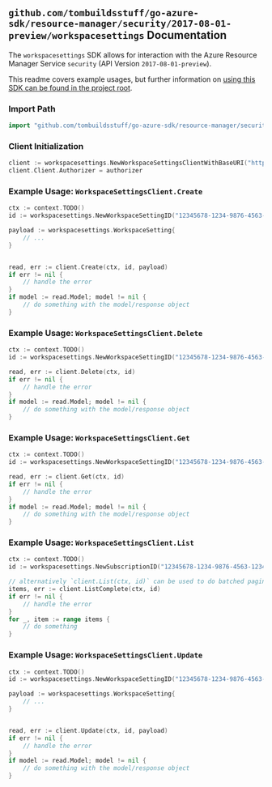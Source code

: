 
## `github.com/tombuildsstuff/go-azure-sdk/resource-manager/security/2017-08-01-preview/workspacesettings` Documentation

The `workspacesettings` SDK allows for interaction with the Azure Resource Manager Service `security` (API Version `2017-08-01-preview`).

This readme covers example usages, but further information on [using this SDK can be found in the project root](https://github.com/tombuildsstuff/go-azure-sdk/tree/main/docs).

### Import Path

```go
import "github.com/tombuildsstuff/go-azure-sdk/resource-manager/security/2017-08-01-preview/workspacesettings"
```


### Client Initialization

```go
client := workspacesettings.NewWorkspaceSettingsClientWithBaseURI("https://management.azure.com")
client.Client.Authorizer = authorizer
```


### Example Usage: `WorkspaceSettingsClient.Create`

```go
ctx := context.TODO()
id := workspacesettings.NewWorkspaceSettingID("12345678-1234-9876-4563-123456789012", "workspaceSettingValue")

payload := workspacesettings.WorkspaceSetting{
	// ...
}


read, err := client.Create(ctx, id, payload)
if err != nil {
	// handle the error
}
if model := read.Model; model != nil {
	// do something with the model/response object
}
```


### Example Usage: `WorkspaceSettingsClient.Delete`

```go
ctx := context.TODO()
id := workspacesettings.NewWorkspaceSettingID("12345678-1234-9876-4563-123456789012", "workspaceSettingValue")

read, err := client.Delete(ctx, id)
if err != nil {
	// handle the error
}
if model := read.Model; model != nil {
	// do something with the model/response object
}
```


### Example Usage: `WorkspaceSettingsClient.Get`

```go
ctx := context.TODO()
id := workspacesettings.NewWorkspaceSettingID("12345678-1234-9876-4563-123456789012", "workspaceSettingValue")

read, err := client.Get(ctx, id)
if err != nil {
	// handle the error
}
if model := read.Model; model != nil {
	// do something with the model/response object
}
```


### Example Usage: `WorkspaceSettingsClient.List`

```go
ctx := context.TODO()
id := workspacesettings.NewSubscriptionID("12345678-1234-9876-4563-123456789012")

// alternatively `client.List(ctx, id)` can be used to do batched pagination
items, err := client.ListComplete(ctx, id)
if err != nil {
	// handle the error
}
for _, item := range items {
	// do something
}
```


### Example Usage: `WorkspaceSettingsClient.Update`

```go
ctx := context.TODO()
id := workspacesettings.NewWorkspaceSettingID("12345678-1234-9876-4563-123456789012", "workspaceSettingValue")

payload := workspacesettings.WorkspaceSetting{
	// ...
}


read, err := client.Update(ctx, id, payload)
if err != nil {
	// handle the error
}
if model := read.Model; model != nil {
	// do something with the model/response object
}
```
